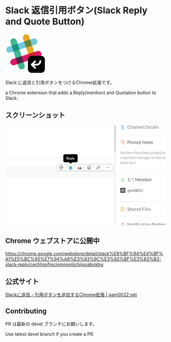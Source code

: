 # Slack 返信引用ボタン(Slack Reply and Quote Button)
![アイコン](img/icon128.png)

Slack に返信と引用ボタンをつけるChrome拡張です。

a Chrome extension that adds a Reply(mention) and Quotation button to Slack.

## スクリーンショット

![スクリーンショット](img/ss.png)

## Chrome ウェブストアに公開中
https://chrome.google.com/webstore/detail/slack%E8%BF%94%E4%BF%A1%E5%BC%95%E7%94%A8%E3%83%9C%E3%82%BF%E3%83%B3-slack-reply/cechhipifmcinmnnjnlichjigoabokbg

## 公式サイト
[Slackに返信・引用ボタンを追加するChrome拡張 | gam0022.net](http://gam0022.net/works/slack-reply-and-quote-button/)

## Contributing
PR は最新の devel ブランチにお願いします。

Use latest devel branch if you create a PR.
